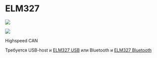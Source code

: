 # ELM327

![](http://www.pichoststone.com/pic/nikingstore/EA/EA00026/n5/0.jpg)

![](http://www.pichoststone.com/pic/nikingstore/EA/EA00025/n5/0.jpg)

Highspeed CAN

Требуется USB-host и [ELM327 USB](http://www.ebay.com/sch/i.html?&_nkw=ELM327+USB) 
или Bluetooth и [ELM327 Bluetooth](http://www.ebay.com/sch/i.html?&_nkw=ELM327+bluetooth)